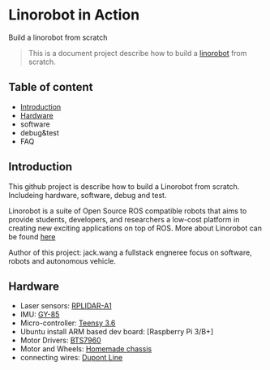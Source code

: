# Linorobot in Action
Build a linorobot from scratch

> This is a document project describe how to build a [linorobot](https://github.com/linorobot/linorobot) from scratch.

## Table of content
* [Introduction](https://github.com/jacks808/linorobot-in-action/tree/master#introduction)
* [Hardware](https://github.com/jacks808/linorobot-in-action/tree/master#hardware)
* software
* debug&test
* FAQ

## Introduction

This github project is describe how to build a Linorobot from scratch. Includeing hardware, software, debug and test.

Linorobot is a suite of Open Source ROS compatible robots that aims to provide students, developers, 
and researchers a low-cost platform in creating new exciting applications on top of ROS. More about Linorobot can be found 
[here](https://github.com/linorobot/linorobot)

Author of this project: jack.wang a fullstack engneree focus on software, robots and autonomous vehicle.

## Hardware

* Laser sensors: 
  [RPLIDAR-A1](https://item.taobao.com/item.htm?spm=a1z09.2.0.0.56142e8dDnARXB&id=562109534912&_u=7cvg7t6a007)
* IMU:
  [GY-85](https://item.taobao.com/item.htm?spm=a1z09.2.0.0.56142e8dDnARXB&id=17523968036&_u=7cvg7t6d225)
* Micro-controller:
  [Teensy 3.6](https://detail.tmall.com/item.htm?id=563186976177&spm=a1z09.2.0.0.56142e8dDnARXB&_u=7cvg7t6e88f)
* Ubuntu install ARM based dev board:
  [Raspberry Pi 3/B+]
* Motor Drivers:
  [BTS7960](https://item.taobao.com/item.htm?spm=a1z09.2.0.0.56142e8dDnARXB&id=523962217259&_u=7cvg7t6d20d)
* Motor and Wheels:
  [Homemade chassis](https://item.taobao.com/item.htm?spm=a1z09.2.0.0.56142e8dDnARXB&id=569175144674&_u=7cvg7t6dbb4)
* connecting wires:
  [Dupont Line](https://detail.tmall.com/item.htm?id=17525560371&spm=a1z09.2.0.0.56142e8dDnARXB&_u=7cvg7t6db4b&skuId=3110508296812)

